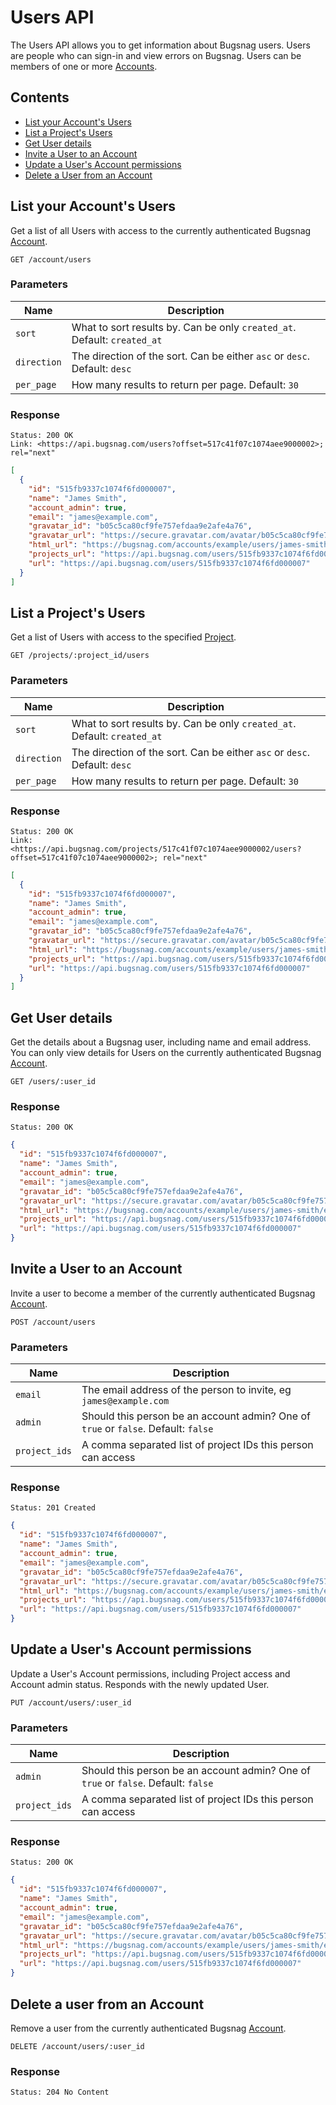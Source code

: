 Users API
=========

The Users API allows you to get information about Bugsnag users. Users are people who can sign-in and view errors on Bugsnag. Users can be members of one or more [Accounts](accounts.md).


Contents
--------

- [List your Account's Users](#list-your-account-s-users)
- [List a Project's Users](#list-a-project-s-users)
- [Get User details](#get-user-details)
- [Invite a User to an Account](#invite-a-user-to-an-account)
- [Update a User's Account permissions](#update-a-user-s-account-permissions)
- [Delete a User from an Account](#delete-a-user-from-an-account)


List your Account's Users
-------------------------

Get a list of all Users with access to the currently authenticated Bugsnag [Account](accounts.md).

```http
GET /account/users
```

### Parameters

Name        | Description
----------- | -----------
`sort`      | What to sort results by. Can be only `created_at`. Default: `created_at`
`direction` | The direction of the sort. Can be either `asc` or `desc`. Default: `desc`
`per_page`  | How many results to return per page. Default: `30`

### Response

```http
Status: 200 OK
Link: <https://api.bugsnag.com/users?offset=517c41f07c1074aee9000002>; rel="next"
```
```json
[
  {
    "id": "515fb9337c1074f6fd000007",
    "name": "James Smith",
    "account_admin": true,
    "email": "james@example.com",
    "gravatar_id": "b05c5ca80cf9fe757efdaa9e2afe4a76",
    "gravatar_url": "https://secure.gravatar.com/avatar/b05c5ca80cf9fe757efdaa9e2afe4a76",
    "html_url": "https://bugsnag.com/accounts/example/users/james-smith/edit",
    "projects_url": "https://api.bugsnag.com/users/515fb9337c1074f6fd000007/projects",
    "url": "https://api.bugsnag.com/users/515fb9337c1074f6fd000007"
  }
]
```


List a Project's Users
---------------------

Get a list of Users with access to the specified [Project](projects.md).

```http
GET /projects/:project_id/users
```

### Parameters

Name        | Description
----------- | -----------
`sort`      | What to sort results by. Can be only `created_at`. Default: `created_at`
`direction` | The direction of the sort. Can be either `asc` or `desc`. Default: `desc`
`per_page`  | How many results to return per page. Default: `30`

### Response

```http
Status: 200 OK
Link: <https://api.bugsnag.com/projects/517c41f07c1074aee9000002/users?offset=517c41f07c1074aee9000002>; rel="next"
```
```json
[
  {
    "id": "515fb9337c1074f6fd000007",
    "name": "James Smith",
    "account_admin": true,
    "email": "james@example.com",
    "gravatar_id": "b05c5ca80cf9fe757efdaa9e2afe4a76",
    "gravatar_url": "https://secure.gravatar.com/avatar/b05c5ca80cf9fe757efdaa9e2afe4a76",
    "html_url": "https://bugsnag.com/accounts/example/users/james-smith/edit",
    "projects_url": "https://api.bugsnag.com/users/515fb9337c1074f6fd000007/projects",
    "url": "https://api.bugsnag.com/users/515fb9337c1074f6fd000007"
  }
]
```


Get User details
----------------

Get the details about a Bugsnag user, including name and email address. You can only view details for Users on the currently authenticated Bugsnag [Account](accounts.md).

```http
GET /users/:user_id
```

### Response

```http
Status: 200 OK
```
```json
{
  "id": "515fb9337c1074f6fd000007",
  "name": "James Smith",
  "account_admin": true,
  "email": "james@example.com",
  "gravatar_id": "b05c5ca80cf9fe757efdaa9e2afe4a76",
  "gravatar_url": "https://secure.gravatar.com/avatar/b05c5ca80cf9fe757efdaa9e2afe4a76",
  "html_url": "https://bugsnag.com/accounts/example/users/james-smith/edit",
  "projects_url": "https://api.bugsnag.com/users/515fb9337c1074f6fd000007/projects",
  "url": "https://api.bugsnag.com/users/515fb9337c1074f6fd000007"
}
```


Invite a User to an Account
---------------------------

Invite a user to become a member of the currently authenticated Bugsnag [Account](accounts.md).

```http
POST /account/users
```

### Parameters

Name          | Description
------------- | -----------
`email`       | The email address of the person to invite, eg ``james@example.com``
`admin`       | Should this person be an account admin? One of `true` or `false`. Default: `false`
`project_ids` | A comma separated list of project IDs this person can access


### Response

```http
Status: 201 Created
```
```json
{
  "id": "515fb9337c1074f6fd000007",
  "name": "James Smith",
  "account_admin": true,
  "email": "james@example.com",
  "gravatar_id": "b05c5ca80cf9fe757efdaa9e2afe4a76",
  "gravatar_url": "https://secure.gravatar.com/avatar/b05c5ca80cf9fe757efdaa9e2afe4a76",
  "html_url": "https://bugsnag.com/accounts/example/users/james-smith/edit",
  "projects_url": "https://api.bugsnag.com/users/515fb9337c1074f6fd000007/projects",
  "url": "https://api.bugsnag.com/users/515fb9337c1074f6fd000007"
}
```


Update a User's Account permissions
-----------------------------------

Update a User's Account permissions, including Project access and Account admin status. Responds with the newly updated User.

```http
PUT /account/users/:user_id
```

### Parameters

Name          | Description
------------- | -----------
`admin`       | Should this person be an account admin? One of `true` or `false`. Default: `false`
`project_ids` | A comma separated list of project IDs this person can access

### Response

```http
Status: 200 OK
```
```json
{
  "id": "515fb9337c1074f6fd000007",
  "name": "James Smith",
  "account_admin": true,
  "email": "james@example.com",
  "gravatar_id": "b05c5ca80cf9fe757efdaa9e2afe4a76",
  "gravatar_url": "https://secure.gravatar.com/avatar/b05c5ca80cf9fe757efdaa9e2afe4a76",
  "html_url": "https://bugsnag.com/accounts/example/users/james-smith/edit",
  "projects_url": "https://api.bugsnag.com/users/515fb9337c1074f6fd000007/projects",
  "url": "https://api.bugsnag.com/users/515fb9337c1074f6fd000007"
}
```


Delete a user from an Account
-----------------------------

Remove a user from the currently authenticated Bugsnag [Account](accounts.md).

```http
DELETE /account/users/:user_id
```

### Response

```http
Status: 204 No Content
```
